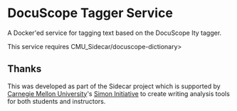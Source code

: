 DocuScope Tagger Service
========================
A Docker'ed service for tagging text based on the DocuScope Ity tagger.

This service requires CMU_Sidecar/docuscope-dictionary>

## Thanks
This was developed as part of the Sidecar project which is supported by
[Carnegie Mellon University](https://www.cmu.edu/)'s
[Simon Initiative](https://www.cmu.edu/simon/) to create writing analysis
tools for both students and instructors.